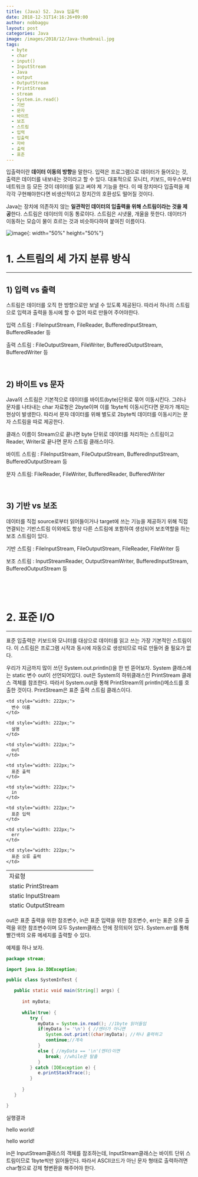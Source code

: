 ```yaml
---
title: (Java) 52. Java 입출력
date: 2018-12-31T14:16:26+09:00
author: nobbaggu
layout: post
categories: Java
image: /images/2018/12/Java-thumbnail.jpg
tags:
  - byte
  - char
  - input()
  - InputStream
  - Java
  - output
  - OutputStream
  - PrintStream
  - stream
  - System.in.read()
  - 기반
  - 문자
  - 바이트
  - 보조
  - 스트림
  - 입력
  - 입출력
  - 자바
  - 출력
  - 표준
---
```

입출력이란 **데이터 이동의 방향**을 말한다. 입력은 프로그램으로 데이터가 들어오는 것, 출력은 데이터를 내보내는 것이라고 할 수 있다. 대표적으로 모니터, 키보드, 마우스부터 네트워크 등 모든 것이 데이터를 읽고 써야 제 기능을 한다. 이 때 장치마다 입출력을 제각각 구현해야한다면 비생산적이고 장치간의 호환성도 떨어질 것이다.

Java는 장치에 의존하지 않는 **일관적인 데이터의 입출력을 위해 스트림이라는 것을 제공**한다. 스트림은 데이터의 이동 통로이다. 스트림은 시냇물, 개울을 뜻한다. 데이터가 이동하는 모습이 물이 흐르는 것과 비슷하다하여 붙여진 이름이다.

![image](https://nobbaggu.github.io/images/2018/09/1-14.jpg){: width="50%" height="50%"}

# 1. 스트림의 세 가지 분류 방식

* * *

## 1) 입력 vs 출력

스트림은 데이터를 오직 한 방향으로만 보낼 수 있도록 제공된다. 따라서 하나의 스트림으로 입력과 출력을 동시에 할 수 없어 따로 만들어 주어야한다.

입력 스트림 : FileInputStream, FileReader, BufferedInputStream, BufferedReader 등

출력 스트림 : FileOutputStream, FileWriter, BufferedOutputStream, BufferedWriter 등

&nbsp;

## 2) 바이트 vs 문자

Java의 스트림은 기본적으로 데이터를 바이트(byte)단위로 묶어 이동시킨다. 그러나 문자를 나타내는 char 자료형은 2byte이며 이를 1byte씩 이동시킨다면 문자가 깨지는 현상이 발생한다. 따라서 문자 데이터를 위해 별도로 2byte씩 데이터를 이동시키는 문자 스트림을 따로 제공한다.

클래스 이름이 Stream으로 끝나면 byte 단위로 데이터를 처리하는 스트림이고 Reader, Writer로 끝나면 문자 스트림 클래스이다.

바이트 스트림 : FileInputStream, FileOutputStream, BufferedInputStream, BufferedOutputStream 등

문자 스트림: FileReader, FileWriter, BufferedReader, BufferedWriter

&nbsp;

## 3) 기반 vs 보조

데이터를 직접 source로부터 읽어들이거나 target에 쓰는 기능을 제공하기 위해 직접 연결되는 기반스트림 이외에도 항상 다른 스트림에 포함하여 생성되어 보조역할을 하는 보조 스트림이 있다.

기반 스트림 : FileInputStream, FileOutputStream, FileReader, FileWriter 등

보조 스트림 : InputStreamReader, OutputStreamWriter, BufferedInputStream, BufferedOutputStream 등

&nbsp;

&nbsp;

# 2. 표준 I/O

* * *

표준 입출력은 키보드와 모니터를 대상으로 데이터를 읽고 쓰는 가장 기본적인 스트림이다. 이 스트림은 프로그램 시작과 동시에 자동으로 생성되므로 따로 만들어 줄 필요가 없다.

우리가 지금까지 많이 쓰던 System.out.println()을 한 번 뜯어보자. System 클래스에는 static 변수 out이 선언되어있다. out은 System의 하위클래스인 PrintStream 클래스 객체를 참조한다. 따라서 System.out을 통해 PrintStream의 println()메소드를 호출한 것이다. PrintStream은 표준 출력 스트림 클래스이다.

<table style="height: 109px;" width="687">
  <tr>
    <td style="width: 221px;">
      자료형
    </td>
    
    <td style="width: 222px;">
      변수 이름
    </td>
    
    <td style="width: 222px;">
      설명
    </td>
  </tr>
  
  <tr>
    <td style="width: 221px;">
      static PrintStream
    </td>
    
    <td style="width: 222px;">
      out
    </td>
    
    <td style="width: 222px;">
      표준 출력
    </td>
  </tr>
  
  <tr>
    <td style="width: 221px;">
      static InputStream
    </td>
    
    <td style="width: 222px;">
      in
    </td>
    
    <td style="width: 222px;">
      표준 입력
    </td>
  </tr>
  
  <tr>
    <td style="width: 221px;">
      static OutputStream
    </td>
    
    <td style="width: 222px;">
      err
    </td>
    
    <td style="width: 222px;">
      표준 오류 출력
    </td>
  </tr>
</table>

out은 표준 출력을 위한 참조변수, in은 표준 입력을 위한 참조변수, err는 표준 오류 출력을 위한 참조변수이며 모두 System클래스 안에 정의되어 있다. System.err를 통해 빨간색의 오류 메세지를 출력할 수 있다.

예제를 하나 보자.

~~~ java
package stream;

import java.io.IOException;

public class SystemInTest {

   public static void main(String[] args) {
      
      int myData;
      
      while(true) {
         try {
            myData = System.in.read(); //1byte 읽어들임
            if(myData != '\n') { //엔터가 아니면
               System.out.print((char)myData); //하나 출력하고
               continue;//계속
            }
            else { //myData == '\n'(엔터)이면
               break; //while문 탈출
            }
         } catch (IOException e) {
            e.printStackTrace();
         }
         
      }
   }

}
~~~

실행결과

hello world!


hello world!


 

in은 InputStream클래스의 객체를 참조하는데, InputStream클래스는 바이트 단위 스트림이므로 1byte씩만 읽어들인다. 따라서 ASCII코드가 아닌 문자 형태로 출력하려면 char형으로 강제 형변환을 해주어야 한다.